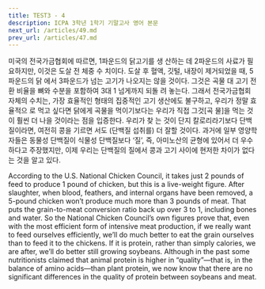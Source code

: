 ```yaml
---
title: TEST3 - 4
description: ICPA 3학년 1학기 기말고사 영어 본문
next_url: /articles/49.md
prev_url: /articles/47.md
---
```


미국의 전국가금협회에 따르면, 1파운드의 닭고기를 생 산하는 데 2파운드의 사료가 필요하지만, 이것은 도살 전 체중 수 치이다. 도살 후 혈액, 깃털, 내장이 제거되었을 때, 5파운드의 닭 에서 3파운드가 넘는 고기가 나오지는 않을 것이다. 그것은 곡물 대 고기 전환 비율을 뼈와 수분을 포함하여 3대 1 넘게까지 되돌 려 놓는다. 그래서 전국가금협회 자체의 수치는, 가장 효율적인 형태의 집중적인 고기 생산에도 불구하고, 우리가 정말 효율적으 로 먹고 싶다면 닭에게 곡물을 먹이기보다는 우리가 직접 그것[곡 물]을 먹는 것이 훨씬 더 나을 것이라는 점을 입증한다. 우리가 찾 는 것이 단지 칼로리라기보다 단백질이라면, 여전히 콩을 기르면 서도 (단백질 섭취를) 더 잘할 것이다. 과거에 일부 영양학자들은 동물성 단백질이 식물성 단백질보다 ‘질’, 즉, 아미노산의 균형에 있어서 더 우수하다고 주장했지만, 이제 우리는 단백질의 질에서 콩과 고기 사이에 현저한 차이가 없다는 것을 알고 있다.

According to the U.S. National Chicken Council, it takes just 2 pounds of feed to produce 1 pound of chicken, but this is a live-weight figure. After slaughter, when blood, feathers, and internal organs have been removed, a 5-pound chicken won’t produce much more than 3 pounds of meat. That puts the grain-to-meat conversion ratio back up over 3 to 1, including bones and water. So the National Chicken Council’s own figures prove that, even with the most efficient form of intensive meat production, if we really want to feed ourselves efficiently, we’ll do much better to eat the grain ourselves than to feed it to the chickens. If it is protein, rather than simply calories, we are after, we’ll do better still growing soybeans. Although in the past some nutritionists claimed that animal protein is higher in “quality”—that is, in the balance of amino acids—than plant protein, we now know that there are no significant differences in the quality of protein between soybeans and meat.
